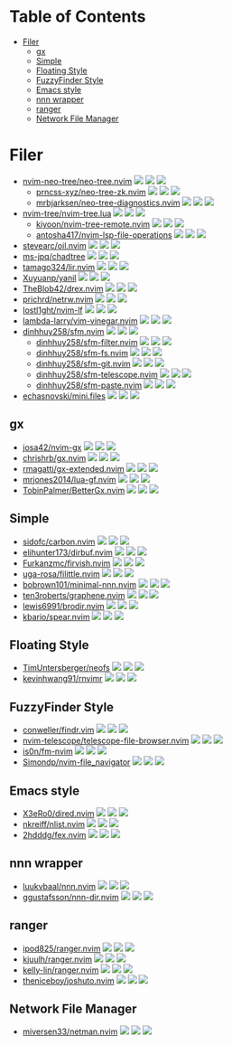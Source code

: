 # Table of Contents

<!-- toc -->

- [Filer](#filer)
  * [gx](#gx)
  * [Simple](#simple)
  * [Floating Style](#floating-style)
  * [FuzzyFinder Style](#fuzzyfinder-style)
  * [Emacs style](#emacs-style)
  * [nnn wrapper](#nnn-wrapper)
  * [ranger](#ranger)
  * [Network File Manager](#network-file-manager)

<!-- tocstop -->

# Filer

- [nvim-neo-tree/neo-tree.nvim](https://github.com/nvim-neo-tree/neo-tree.nvim) ![](https://img.shields.io/github/stars/nvim-neo-tree/neo-tree.nvim) ![](https://img.shields.io/github/last-commit/nvim-neo-tree/neo-tree.nvim) ![](https://img.shields.io/github/commit-activity/y/nvim-neo-tree/neo-tree.nvim)
  - [prncss-xyz/neo-tree-zk.nvim](https://github.com/prncss-xyz/neo-tree-zk.nvim) ![](https://img.shields.io/github/stars/prncss-xyz/neo-tree-zk.nvim) ![](https://img.shields.io/github/last-commit/prncss-xyz/neo-tree-zk.nvim) ![](https://img.shields.io/github/commit-activity/y/prncss-xyz/neo-tree-zk.nvim)
  - [mrbjarksen/neo-tree-diagnostics.nvim](https://github.com/mrbjarksen/neo-tree-diagnostics.nvim) ![](https://img.shields.io/github/stars/mrbjarksen/neo-tree-diagnostics.nvim) ![](https://img.shields.io/github/last-commit/mrbjarksen/neo-tree-diagnostics.nvim) ![](https://img.shields.io/github/commit-activity/y/mrbjarksen/neo-tree-diagnostics.nvim)
- [nvim-tree/nvim-tree.lua](https://github.com/nvim-tree/nvim-tree.lua) ![](https://img.shields.io/github/stars/nvim-tree/nvim-tree.lua) ![](https://img.shields.io/github/last-commit/nvim-tree/nvim-tree.lua) ![](https://img.shields.io/github/commit-activity/y/nvim-tree/nvim-tree.lua)
  - [kiyoon/nvim-tree-remote.nvim](https://github.com/kiyoon/nvim-tree-remote.nvim) ![](https://img.shields.io/github/stars/kiyoon/nvim-tree-remote.nvim) ![](https://img.shields.io/github/last-commit/kiyoon/nvim-tree-remote.nvim) ![](https://img.shields.io/github/commit-activity/y/kiyoon/nvim-tree-remote.nvim)
  - [antosha417/nvim-lsp-file-operations](https://github.com/antosha417/nvim-lsp-file-operations) ![](https://img.shields.io/github/stars/antosha417/nvim-lsp-file-operations) ![](https://img.shields.io/github/last-commit/antosha417/nvim-lsp-file-operations) ![](https://img.shields.io/github/commit-activity/y/antosha417/nvim-lsp-file-operations)
- [stevearc/oil.nvim](https://github.com/stevearc/oil.nvim) ![](https://img.shields.io/github/stars/stevearc/oil.nvim) ![](https://img.shields.io/github/last-commit/stevearc/oil.nvim) ![](https://img.shields.io/github/commit-activity/y/stevearc/oil.nvim)
- [ms-jpq/chadtree](https://github.com/ms-jpq/chadtree) ![](https://img.shields.io/github/stars/ms-jpq/chadtree) ![](https://img.shields.io/github/last-commit/ms-jpq/chadtree) ![](https://img.shields.io/github/commit-activity/y/ms-jpq/chadtree)
- [tamago324/lir.nvim](https://github.com/tamago324/lir.nvim) ![](https://img.shields.io/github/stars/tamago324/lir.nvim) ![](https://img.shields.io/github/last-commit/tamago324/lir.nvim) ![](https://img.shields.io/github/commit-activity/y/tamago324/lir.nvim)
- [Xuyuanp/yanil](https://github.com/Xuyuanp/yanil) ![](https://img.shields.io/github/stars/Xuyuanp/yanil) ![](https://img.shields.io/github/last-commit/Xuyuanp/yanil) ![](https://img.shields.io/github/commit-activity/y/Xuyuanp/yanil)
- [TheBlob42/drex.nvim](https://github.com/TheBlob42/drex.nvim) ![](https://img.shields.io/github/stars/TheBlob42/drex.nvim) ![](https://img.shields.io/github/last-commit/TheBlob42/drex.nvim) ![](https://img.shields.io/github/commit-activity/y/TheBlob42/drex.nvim)
- [prichrd/netrw.nvim](https://github.com/prichrd/netrw.nvim) ![](https://img.shields.io/github/stars/prichrd/netrw.nvim) ![](https://img.shields.io/github/last-commit/prichrd/netrw.nvim) ![](https://img.shields.io/github/commit-activity/y/prichrd/netrw.nvim)
- [lostl1ght/nvim-lf](https://github.com/lostl1ght/nvim-lf) ![](https://img.shields.io/github/stars/lostl1ght/nvim-lf) ![](https://img.shields.io/github/last-commit/lostl1ght/nvim-lf) ![](https://img.shields.io/github/commit-activity/y/lostl1ght/nvim-lf)
- [lambda-larry/vim-vinegar.nvim](https://github.com/lambda-larry/vim-vinegar.nvim) ![](https://img.shields.io/github/stars/lambda-larry/vim-vinegar.nvim) ![](https://img.shields.io/github/last-commit/lambda-larry/vim-vinegar.nvim) ![](https://img.shields.io/github/commit-activity/y/lambda-larry/vim-vinegar.nvim)
- [dinhhuy258/sfm.nvim](https://github.com/dinhhuy258/sfm.nvim) ![](https://img.shields.io/github/stars/dinhhuy258/sfm.nvim) ![](https://img.shields.io/github/last-commit/dinhhuy258/sfm.nvim) ![](https://img.shields.io/github/commit-activity/y/dinhhuy258/sfm.nvim)
  - [dinhhuy258/sfm-filter.nvim](https://github.com/dinhhuy258/sfm-filter.nvim) ![](https://img.shields.io/github/stars/dinhhuy258/sfm-filter.nvim) ![](https://img.shields.io/github/last-commit/dinhhuy258/sfm-filter.nvim) ![](https://img.shields.io/github/commit-activity/y/dinhhuy258/sfm-filter.nvim)
  - [dinhhuy258/sfm-fs.nvim](https://github.com/dinhhuy258/sfm-fs.nvim) ![](https://img.shields.io/github/stars/dinhhuy258/sfm-fs.nvim) ![](https://img.shields.io/github/last-commit/dinhhuy258/sfm-fs.nvim) ![](https://img.shields.io/github/commit-activity/y/dinhhuy258/sfm-fs.nvim)
  - [dinhhuy258/sfm-git.nvim](https://github.com/dinhhuy258/sfm-git.nvim) ![](https://img.shields.io/github/stars/dinhhuy258/sfm-git.nvim) ![](https://img.shields.io/github/last-commit/dinhhuy258/sfm-git.nvim) ![](https://img.shields.io/github/commit-activity/y/dinhhuy258/sfm-git.nvim)
  - [dinhhuy258/sfm-telescope.nvim](https://github.com/dinhhuy258/sfm-telescope.nvim) ![](https://img.shields.io/github/stars/dinhhuy258/sfm-telescope.nvim) ![](https://img.shields.io/github/last-commit/dinhhuy258/sfm-telescope.nvim) ![](https://img.shields.io/github/commit-activity/y/dinhhuy258/sfm-telescope.nvim)
  - [dinhhuy258/sfm-paste.nvim](https://github.com/dinhhuy258/sfm-paste.nvim) ![](https://img.shields.io/github/stars/dinhhuy258/sfm-paste.nvim) ![](https://img.shields.io/github/last-commit/dinhhuy258/sfm-paste.nvim) ![](https://img.shields.io/github/commit-activity/y/dinhhuy258/sfm-paste.nvim)
- [echasnovski/mini.files](https://github.com/echasnovski/mini.files) ![](https://img.shields.io/github/stars/echasnovski/mini.files) ![](https://img.shields.io/github/last-commit/echasnovski/mini.files) ![](https://img.shields.io/github/commit-activity/y/echasnovski/mini.files)

## gx

- [josa42/nvim-gx](https://github.com/josa42/nvim-gx) ![](https://img.shields.io/github/stars/josa42/nvim-gx) ![](https://img.shields.io/github/last-commit/josa42/nvim-gx) ![](https://img.shields.io/github/commit-activity/y/josa42/nvim-gx)
- [chrishrb/gx.nvim](https://github.com/chrishrb/gx.nvim) ![](https://img.shields.io/github/stars/chrishrb/gx.nvim) ![](https://img.shields.io/github/last-commit/chrishrb/gx.nvim) ![](https://img.shields.io/github/commit-activity/y/chrishrb/gx.nvim)
- [rmagatti/gx-extended.nvim](https://github.com/rmagatti/gx-extended.nvim) ![](https://img.shields.io/github/stars/rmagatti/gx-extended.nvim) ![](https://img.shields.io/github/last-commit/rmagatti/gx-extended.nvim) ![](https://img.shields.io/github/commit-activity/y/rmagatti/gx-extended.nvim)
- [mrjones2014/lua-gf.nvim](https://github.com/mrjones2014/lua-gf.nvim) ![](https://img.shields.io/github/stars/mrjones2014/lua-gf.nvim) ![](https://img.shields.io/github/last-commit/mrjones2014/lua-gf.nvim) ![](https://img.shields.io/github/commit-activity/y/mrjones2014/lua-gf.nvim)
- [TobinPalmer/BetterGx.nvim](https://github.com/TobinPalmer/BetterGx.nvim) ![](https://img.shields.io/github/stars/TobinPalmer/BetterGx.nvim) ![](https://img.shields.io/github/last-commit/TobinPalmer/BetterGx.nvim) ![](https://img.shields.io/github/commit-activity/y/TobinPalmer/BetterGx.nvim)

## Simple

- [sidofc/carbon.nvim](https://github.com/sidofc/carbon.nvim) ![](https://img.shields.io/github/stars/sidofc/carbon.nvim) ![](https://img.shields.io/github/last-commit/sidofc/carbon.nvim) ![](https://img.shields.io/github/commit-activity/y/sidofc/carbon.nvim)
- [elihunter173/dirbuf.nvim](https://github.com/elihunter173/dirbuf.nvim) ![](https://img.shields.io/github/stars/elihunter173/dirbuf.nvim) ![](https://img.shields.io/github/last-commit/elihunter173/dirbuf.nvim) ![](https://img.shields.io/github/commit-activity/y/elihunter173/dirbuf.nvim)
- [Furkanzmc/firvish.nvim](https://github.com/Furkanzmc/firvish.nvim) ![](https://img.shields.io/github/stars/Furkanzmc/firvish.nvim) ![](https://img.shields.io/github/last-commit/Furkanzmc/firvish.nvim) ![](https://img.shields.io/github/commit-activity/y/Furkanzmc/firvish.nvim)
- [uga-rosa/filittle.nvim](https://github.com/uga-rosa/filittle.nvim) ![](https://img.shields.io/github/stars/uga-rosa/filittle.nvim) ![](https://img.shields.io/github/last-commit/uga-rosa/filittle.nvim) ![](https://img.shields.io/github/commit-activity/y/uga-rosa/filittle.nvim)
- [bobrown101/minimal-nnn.nvim](https://github.com/bobrown101/minimal-nnn.nvim) ![](https://img.shields.io/github/stars/bobrown101/minimal-nnn.nvim) ![](https://img.shields.io/github/last-commit/bobrown101/minimal-nnn.nvim) ![](https://img.shields.io/github/commit-activity/y/bobrown101/minimal-nnn.nvim)
- [ten3roberts/graphene.nvim](https://github.com/ten3roberts/graphene.nvim) ![](https://img.shields.io/github/stars/ten3roberts/graphene.nvim) ![](https://img.shields.io/github/last-commit/ten3roberts/graphene.nvim) ![](https://img.shields.io/github/commit-activity/y/ten3roberts/graphene.nvim)
- [lewis6991/brodir.nvim](https://github.com/lewis6991/brodir.nvim) ![](https://img.shields.io/github/stars/lewis6991/brodir.nvim) ![](https://img.shields.io/github/last-commit/lewis6991/brodir.nvim) ![](https://img.shields.io/github/commit-activity/y/lewis6991/brodir.nvim)
- [kbario/spear.nvim](https://github.com/kbario/spear.nvim) ![](https://img.shields.io/github/stars/kbario/spear.nvim) ![](https://img.shields.io/github/last-commit/kbario/spear.nvim) ![](https://img.shields.io/github/commit-activity/y/kbario/spear.nvim)

## Floating Style

- [TimUntersberger/neofs](https://github.com/TimUntersberger/neofs) ![](https://img.shields.io/github/stars/TimUntersberger/neofs) ![](https://img.shields.io/github/last-commit/TimUntersberger/neofs) ![](https://img.shields.io/github/commit-activity/y/TimUntersberger/neofs)
- [kevinhwang91/rnvimr](https://github.com/kevinhwang91/rnvimr) ![](https://img.shields.io/github/stars/kevinhwang91/rnvimr) ![](https://img.shields.io/github/last-commit/kevinhwang91/rnvimr) ![](https://img.shields.io/github/commit-activity/y/kevinhwang91/rnvimr)

## FuzzyFinder Style

- [conweller/findr.vim](https://github.com/conweller/findr.vim) ![](https://img.shields.io/github/stars/conweller/findr.vim) ![](https://img.shields.io/github/last-commit/conweller/findr.vim) ![](https://img.shields.io/github/commit-activity/y/conweller/findr.vim)
- [nvim-telescope/telescope-file-browser.nvim](https://github.com/nvim-telescope/telescope-file-browser.nvim) ![](https://img.shields.io/github/stars/nvim-telescope/telescope-file-browser.nvim) ![](https://img.shields.io/github/last-commit/nvim-telescope/telescope-file-browser.nvim) ![](https://img.shields.io/github/commit-activity/y/nvim-telescope/telescope-file-browser.nvim)
- [is0n/fm-nvim](https://github.com/is0n/fm-nvim) ![](https://img.shields.io/github/stars/is0n/fm-nvim) ![](https://img.shields.io/github/last-commit/is0n/fm-nvim) ![](https://img.shields.io/github/commit-activity/y/is0n/fm-nvim)
- [Simondp/nvim-file_navigator](https://github.com/Simondp/nvim-file_navigator) ![](https://img.shields.io/github/stars/Simondp/nvim-file_navigator) ![](https://img.shields.io/github/last-commit/Simondp/nvim-file_navigator) ![](https://img.shields.io/github/commit-activity/y/Simondp/nvim-file_navigator)

## Emacs style

- [X3eRo0/dired.nvim](https://github.com/X3eRo0/dired.nvim) ![](https://img.shields.io/github/stars/X3eRo0/dired.nvim) ![](https://img.shields.io/github/last-commit/X3eRo0/dired.nvim) ![](https://img.shields.io/github/commit-activity/y/X3eRo0/dired.nvim)
- [nkreiff/nlist.nvim](https://github.com/nkreiff/nlist.nvim) ![](https://img.shields.io/github/stars/nkreiff/nlist.nvim) ![](https://img.shields.io/github/last-commit/nkreiff/nlist.nvim) ![](https://img.shields.io/github/commit-activity/y/nkreiff/nlist.nvim)
- [2hdddg/fex.nvim](https://github.com/2hdddg/fex.nvim) ![](https://img.shields.io/github/stars/2hdddg/fex.nvim) ![](https://img.shields.io/github/last-commit/2hdddg/fex.nvim) ![](https://img.shields.io/github/commit-activity/y/2hdddg/fex.nvim)

## nnn wrapper

- [luukvbaal/nnn.nvim](https://github.com/luukvbaal/nnn.nvim) ![](https://img.shields.io/github/stars/luukvbaal/nnn.nvim) ![](https://img.shields.io/github/last-commit/luukvbaal/nnn.nvim) ![](https://img.shields.io/github/commit-activity/y/luukvbaal/nnn.nvim)
- [ggustafsson/nnn-dir.nvim](https://github.com/ggustafsson/nnn-dir.nvim) ![](https://img.shields.io/github/stars/ggustafsson/nnn-dir.nvim) ![](https://img.shields.io/github/last-commit/ggustafsson/nnn-dir.nvim) ![](https://img.shields.io/github/commit-activity/y/ggustafsson/nnn-dir.nvim)

## ranger

- [ipod825/ranger.nvim](https://github.com/ipod825/ranger.nvim) ![](https://img.shields.io/github/stars/ipod825/ranger.nvim) ![](https://img.shields.io/github/last-commit/ipod825/ranger.nvim) ![](https://img.shields.io/github/commit-activity/y/ipod825/ranger.nvim)
- [kjuulh/ranger.nvim](https://github.com/kjuulh/ranger.nvim) ![](https://img.shields.io/github/stars/kjuulh/ranger.nvim) ![](https://img.shields.io/github/last-commit/kjuulh/ranger.nvim) ![](https://img.shields.io/github/commit-activity/y/kjuulh/ranger.nvim)
- [kelly-lin/ranger.nvim](https://github.com/kelly-lin/ranger.nvim) ![](https://img.shields.io/github/stars/kelly-lin/ranger.nvim) ![](https://img.shields.io/github/last-commit/kelly-lin/ranger.nvim) ![](https://img.shields.io/github/commit-activity/y/kelly-lin/ranger.nvim)
- [theniceboy/joshuto.nvim](https://github.com/theniceboy/joshuto.nvim) ![](https://img.shields.io/github/stars/theniceboy/joshuto.nvim) ![](https://img.shields.io/github/last-commit/theniceboy/joshuto.nvim) ![](https://img.shields.io/github/commit-activity/y/theniceboy/joshuto.nvim)

## Network File Manager

- [miversen33/netman.nvim](https://github.com/miversen33/netman.nvim) ![](https://img.shields.io/github/stars/miversen33/netman.nvim) ![](https://img.shields.io/github/last-commit/miversen33/netman.nvim) ![](https://img.shields.io/github/commit-activity/y/miversen33/netman.nvim)
